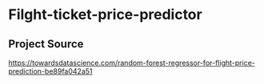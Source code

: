 # Filght-ticket-price-predictor

## Project Source
https://towardsdatascience.com/random-forest-regressor-for-flight-price-prediction-be89fa042a51
